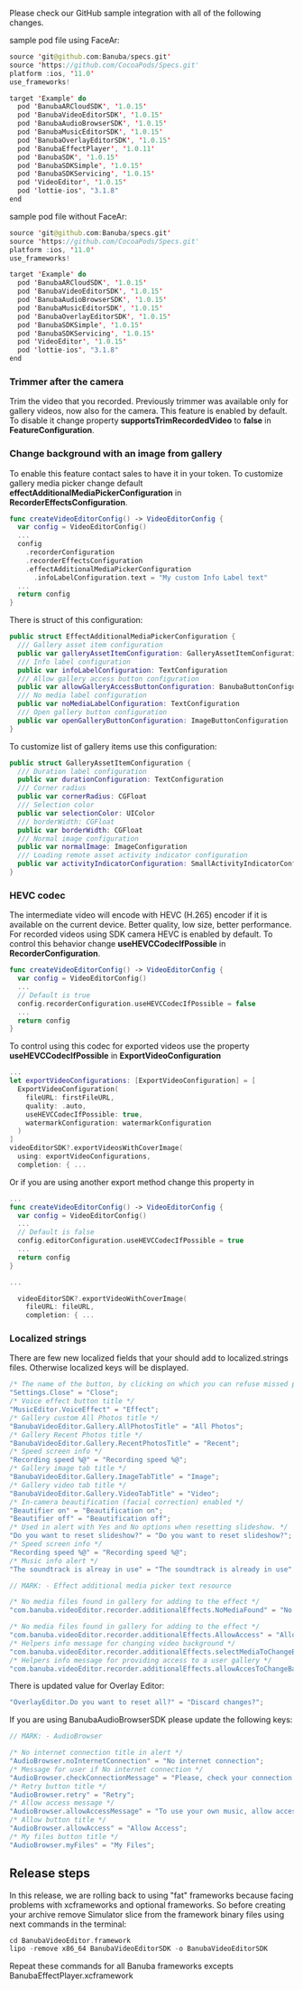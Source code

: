 Please check our GitHub sample integration with all of the following changes.

sample pod file using FaceAr:

``` swift
source 'git@github.com:Banuba/specs.git'
source 'https://github.com/CocoaPods/Specs.git'
platform :ios, '11.0'
use_frameworks!

target 'Example' do
  pod 'BanubaARCloudSDK', '1.0.15'
  pod 'BanubaVideoEditorSDK', '1.0.15'
  pod 'BanubaAudioBrowserSDK', '1.0.15'
  pod 'BanubaMusicEditorSDK', '1.0.15'
  pod 'BanubaOverlayEditorSDK', '1.0.15'
  pod 'BanubaEffectPlayer', '1.0.11'
  pod 'BanubaSDK', '1.0.15'
  pod 'BanubaSDKSimple', '1.0.15'
  pod 'BanubaSDKServicing', '1.0.15'
  pod 'VideoEditor', '1.0.15'
  pod 'lottie-ios', "3.1.8"
end
```

sample pod file without FaceAr:

``` swift
source 'git@github.com:Banuba/specs.git'
source 'https://github.com/CocoaPods/Specs.git'
platform :ios, '11.0'
use_frameworks!

target 'Example' do
  pod 'BanubaARCloudSDK', '1.0.15'
  pod 'BanubaVideoEditorSDK', '1.0.15'
  pod 'BanubaAudioBrowserSDK', '1.0.15'
  pod 'BanubaMusicEditorSDK', '1.0.15'
  pod 'BanubaOverlayEditorSDK', '1.0.15'
  pod 'BanubaSDKSimple', '1.0.15'
  pod 'BanubaSDKServicing', '1.0.15'
  pod 'VideoEditor', '1.0.15'
  pod 'lottie-ios', "3.1.8"
end
```

### Trimmer after the camera

Trim the video that you recorded. Previously trimmer was available only for gallery videos, now also for the camera. This feature is enabled by default. To disable it change property **supportsTrimRecordedVideo** to **false** in **FeatureConfiguration**.

### Change background with an image from gallery

To enable this feature contact sales to have it in your token. To customize gallery media picker change default **effectAdditionalMediaPickerConfiguration** in **RecorderEffectsConfiguration**.
``` swift
func createVideoEditorConfig() -> VideoEditorConfig {
  var config = VideoEditorConfig()
  ...
  config
    .recorderConfiguration
    .recorderEffectsConfiguration
    .effectAdditionalMediaPickerConfiguration
      .infoLabelConfiguration.text = "My custom Info Label text"
  ...
  return config
}
```
There is struct of this configuration:
``` swift
public struct EffectAdditionalMediaPickerConfiguration {
  /// Gallery asset item configuration
  public var galleryAssetItemConfiguration: GalleryAssetItemConfiguration
  /// Info label configuration
  public var infoLabelConfiguration: TextConfiguration
  /// Allow gallery access button configuration
  public var allowGalleryAccessButtonConfiguration: BanubaButtonConfiguration
  /// No media label configuration
  public var noMediaLabelConfiguration: TextConfiguration
  /// Open gallery button configuration
  public var openGalleryButtonConfiguration: ImageButtonConfiguration
}
```
To customize list of gallery items use this configuration: 
``` swift
public struct GalleryAssetItemConfiguration {
  /// Duration label configuration
  public var durationConfiguration: TextConfiguration
  /// Corner radius
  public var cornerRadius: CGFloat
  /// Selection color
  public var selectionColor: UIColor
  /// borderWidth: CGFloat
  public var borderWidth: CGFloat
  /// Normal image configuration
  public var normalImage: ImageConfiguration
  /// Loading remote asset activity indicator configuration
  public var activityIndicatorConfiguration: SmallActivityIndicatorConfiguration
}
```

### HEVC codec 

The intermediate video will encode with HEVC (H.265) encoder if it is available on the current device. Better quality, low size, better performance. 
For recorded videos using SDK camera HEVC is enabled by default. To control this behavior change **useHEVCCodecIfPossible** in **RecorderConfiguration**.
``` swift
func createVideoEditorConfig() -> VideoEditorConfig {
  var config = VideoEditorConfig()
  ...
  // Default is true
  config.recorderConfiguration.useHEVCCodecIfPossible = false
  ...
  return config
}
```
To control using this codec for exported videos use the property **useHEVCCodecIfPossible** in **ExportVideoConfiguration**
``` swift
...
let exportVideoConfigurations: [ExportVideoConfiguration] = [
  ExportVideoConfiguration(
    fileURL: firstFileURL,
    quality: .auto,
    useHEVCCodecIfPossible: true,
    watermarkConfiguration: watermarkConfiguration
  )
]
videoEditorSDK?.exportVideosWithCoverImage(
  using: exportVideoConfigurations, 
  completion: { ...
```
Or if you are using another export method change this property in
``` swift
...
func createVideoEditorConfig() -> VideoEditorConfig {
  var config = VideoEditorConfig()
  ...
  // Default is false
  config.editorConfiguration.useHEVCCodecIfPossible = true
  ...
  return config
}

...

  videoEditorSDK?.exportVideoWithCoverImage(
    fileURL: fileURL,
    completion: { ...
```
### Localized strings

There are few new localized fields that your should add to localized.strings files. Otherwise localized keys will be displayed.
``` swift
/* The name of the button, by clicking on which you can refuse missed permission alert message */
"Settings.Close" = "Close";
/* Voice effect button title */
"MusicEditor.VoiceEffect" = "Effect";
/* Gallery custom All Photos title */
"BanubaVideoEditor.Gallery.AllPhotosTitle" = "All Photos";
/* Gallery Recent Photos title */
"BanubaVideoEditor.Gallery.RecentPhotosTitle" = "Recent";
/* Speed screen info */
"Recording speed %@" = "Recording speed %@";
/* Gallery image tab title */
"BanubaVideoEditor.Gallery.ImageTabTitle" = "Image";
/* Gallery video tab title */
"BanubaVideoEditor.Gallery.VideoTabTitle" = "Video";
/* In-camera beautification (facial correction) enabled */
"Beautifier on" = "Beautification on";
"Beautifier off" = "Beautification off";
/* Used in alert with Yes and No options when resetting slideshow. */
"Do you want to reset slideshow?" = "Do you want to reset slideshow?";
/* Speed screen info */
"Recording speed %@" = "Recording speed %@";
/* Music info alert */
"The soundtrack is alreay in use" = "The soundtrack is already in use";

// MARK: - Effect additional media picker text resource

/* No media files found in gallery for adding to the effect */
"com.banuba.videoEditor.recorder.additionalEffects.NoMediaFound" = "No media found";

/* No media files found in gallery for adding to the effect */
"com.banuba.videoEditor.recorder.additionalEffects.AllowAccess" = "Allow Access";
/* Helpers info message for changing video background */
"com.banuba.videoEditor.recorder.additionalEffects.selectMediaToChangeBackgroundMessage" = "Select media to change the background:";
/* Helpers info message for providing access to a user gallery */
"com.banuba.videoEditor.recorder.additionalEffects.allowAccesToChangeBackgroundMessage" = "Allow access to Gallery to change the background";
```

There is updated value for Overlay Editor:

``` swift
"OverlayEditor.Do you want to reset all?" = "Discard changes?";
```

If you are using BanubaAudioBrowserSDK please update the following keys:
``` swift
// MARK: - AudioBrowser

/* No internet connection title in alert */
"AudioBrowser.noInternetConnection" = "No internet connection";
/* Message for user if No internet connection */
"AudioBrowser.checkConnectionMessage" = "Please, check your connection and try again";
/* Retry button title */
"AudioBrowser.retry" = "Retry";
/* Allow access message */
"AudioBrowser.allowAccessMessage" = "To use your own music, allow access to Apple Music library, please.";
/* Allow button title */
"AudioBrowser.allowAccess" = "Allow Access";
/* My files button title */
"AudioBrowser.myFiles" = "My Files";
```

## Release steps

In this release, we are rolling back to using "fat" frameworks because facing problems with xcframeworks and optional frameworks. So before creating your archive remove Simulator slice from the framework binary files using next commands in the terminal:

``` swift
cd BanubaVideoEditor.framework
lipo -remove x86_64 BanubaVideoEditorSDK -o BanubaVideoEditorSDK
```

Repeat these commands for all Banuba frameworks excepts BanubaEffectPlayer.xcframework